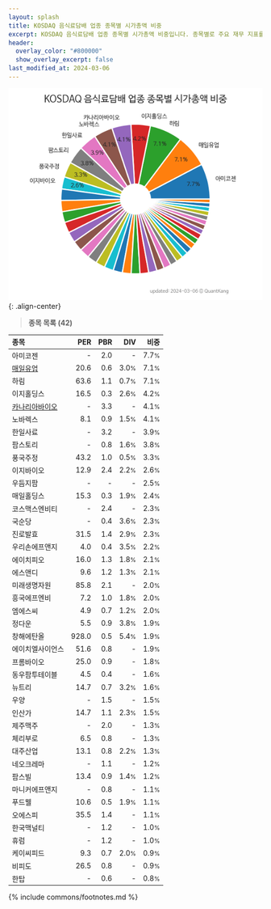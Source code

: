 ```yaml
---
layout: splash
title: KOSDAQ 음식료담배 업종 종목별 시가총액 비중
excerpt: KOSDAQ 음식료담배 업종 종목별 시가총액 비중입니다. 종목별로 주요 재무 지표를 함께 표시합니다.
header:
  overlay_color: "#800000"
  show_overlay_excerpt: false
last_modified_at: 2024-03-06
---
```



![KOSDAQ 음식료담배 업종 종목별 시가총액 비중](/stats/sector/images/kosdaq_업종_음식료담배_종목.png){: .align-center}


> **종목 목록 (42)**<a id="list"></a>

| **종목** | **PER** | **PBR** | **DIV** | **비중** |
| :------- | ------: | ------: | ------: | -------: |
| 아미코젠 | - | 2.0 | - | 7.7<small>%</small> |
| [매일유업](/267980/) | 20.6 | 0.6 | 3.0<small>%</small> | 7.1<small>%</small> |
| 하림 | 63.6 | 1.1 | 0.7<small>%</small> | 7.1<small>%</small> |
| 이지홀딩스 | 16.5 | 0.3 | 2.6<small>%</small> | 4.2<small>%</small> |
| [카나리아바이오](/016790/) | - | 3.3 | - | 4.1<small>%</small> |
| 노바렉스 | 8.1 | 0.9 | 1.5<small>%</small> | 4.1<small>%</small> |
| 한일사료 | - | 3.2 | - | 3.9<small>%</small> |
| 팜스토리 | - | 0.8 | 1.6<small>%</small> | 3.8<small>%</small> |
| 풍국주정 | 43.2 | 1.0 | 0.5<small>%</small> | 3.3<small>%</small> |
| 이지바이오 | 12.9 | 2.4 | 2.2<small>%</small> | 2.6<small>%</small> |
| 우듬지팜 | - | - | - | 2.5<small>%</small> |
| 매일홀딩스 | 15.3 | 0.3 | 1.9<small>%</small> | 2.4<small>%</small> |
| 코스맥스엔비티 | - | 2.4 | - | 2.3<small>%</small> |
| 국순당 | - | 0.4 | 3.6<small>%</small> | 2.3<small>%</small> |
| 진로발효 | 31.5 | 1.4 | 2.9<small>%</small> | 2.3<small>%</small> |
| 우리손에프앤지 | 4.0 | 0.4 | 3.5<small>%</small> | 2.2<small>%</small> |
| 에이치피오 | 16.0 | 1.3 | 1.8<small>%</small> | 2.1<small>%</small> |
| 에스앤디 | 9.6 | 1.2 | 1.3<small>%</small> | 2.1<small>%</small> |
| 미래생명자원 | 85.8 | 2.1 | - | 2.0<small>%</small> |
| 흥국에프엔비 | 7.2 | 1.0 | 1.8<small>%</small> | 2.0<small>%</small> |
| 엠에스씨 | 4.9 | 0.7 | 1.2<small>%</small> | 2.0<small>%</small> |
| 정다운 | 5.5 | 0.9 | 3.8<small>%</small> | 1.9<small>%</small> |
| 창해에탄올 | 928.0 | 0.5 | 5.4<small>%</small> | 1.9<small>%</small> |
| 에이치엘사이언스 | 51.6 | 0.8 | - | 1.9<small>%</small> |
| 프롬바이오 | 25.0 | 0.9 | - | 1.8<small>%</small> |
| 동우팜투테이블 | 4.5 | 0.4 | - | 1.6<small>%</small> |
| 뉴트리 | 14.7 | 0.7 | 3.2<small>%</small> | 1.6<small>%</small> |
| 우양 | - | 1.5 | - | 1.5<small>%</small> |
| 인산가 | 14.7 | 1.1 | 2.3<small>%</small> | 1.5<small>%</small> |
| 제주맥주 | - | 2.0 | - | 1.3<small>%</small> |
| 체리부로 | 6.5 | 0.8 | - | 1.3<small>%</small> |
| 대주산업 | 13.1 | 0.8 | 2.2<small>%</small> | 1.3<small>%</small> |
| 네오크레마 | - | 1.1 | - | 1.2<small>%</small> |
| 팜스빌 | 13.4 | 0.9 | 1.4<small>%</small> | 1.2<small>%</small> |
| 마니커에프앤지 | - | 0.8 | - | 1.1<small>%</small> |
| 푸드웰 | 10.6 | 0.5 | 1.9<small>%</small> | 1.1<small>%</small> |
| 오에스피 | 35.5 | 1.4 | - | 1.1<small>%</small> |
| 한국맥널티 | - | 1.2 | - | 1.0<small>%</small> |
| 휴럼 | - | 1.2 | - | 1.0<small>%</small> |
| 케이씨피드 | 9.3 | 0.7 | 2.0<small>%</small> | 0.9<small>%</small> |
| 비피도 | 26.5 | 0.8 | - | 0.9<small>%</small> |
| 한탑 | - | 0.6 | - | 0.8<small>%</small> |

{% include commons/footnotes.md %}